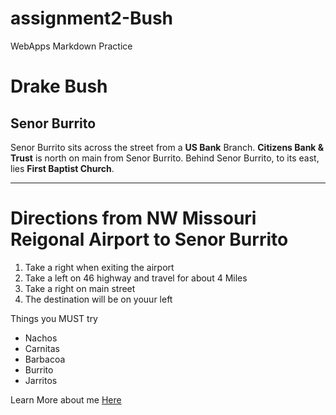 # assignment2-Bush
WebApps Markdown Practice 
# Drake Bush
## Senor Burrito
Senor Burrito sits across the street from a **US Bank** Branch. **Citizens Bank & Trust** is north on main from Senor Burrito. Behind Senor Burrito, to its east, lies **First Baptist Church**.


***

# Directions from NW Missouri Reigonal Airport to Senor Burrito
1. Take a right when exiting the airport 
2. Take a left on 46 highway and travel for about 4 Miles
3. Take a right on main street
4. The destination will be on youur left

Things you MUST try
* Nachos
* Carnitas
* Barbacoa 
* Burrito
* Jarritos

Learn More about me [Here](https://github.com/dtbush/assignment2-Bush/edit/main/ABOUTME.md)
